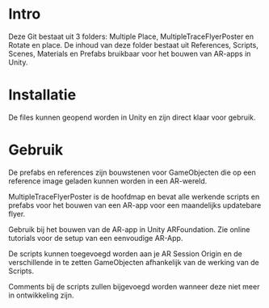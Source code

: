 # Intro

Deze Git bestaat uit 3 folders: Multiple Place, MultipleTraceFlyerPoster en Rotate en place. De inhoud van deze folder bestaat uit References, Scripts, Scenes, Materials en Prefabs bruikbaar voor het bouwen van AR-apps in Unity.

# Installatie

De files kunnen geopend worden in Unity en zijn direct klaar voor gebruik.

# Gebruik

De prefabs en references zijn bouwstenen voor GameObjecten die op een reference image geladen kunnen worden in een AR-wereld.

MultipleTraceFlyerPoster is de hoofdmap en bevat alle werkende scripts en prefabs voor het bouwen van een AR-app voor een maandelijks updatebare flyer. 

Gebruik bij het bouwen van de AR-app in Unity ARFoundation. Zie online tutorials voor de setup van een eenvoudige AR-App.

De scripts kunnen toegevoegd worden aan je AR Session Origin en de verschillende in te zetten GameObjecten afhankelijk van de werking van de Scripts.

Comments bij de scripts zullen bijgevoegd worden wanneer deze niet meer in ontwikkeling zijn.

